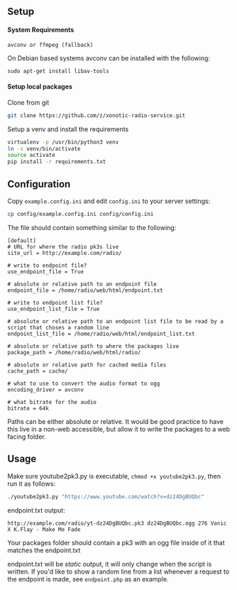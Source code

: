 ## Setup

#### System Requirements

```
avconv or ffmpeg (fallback)
```

On Debian based systems avconv can be installed with the following:

```
sudo apt-get install libav-tools
```


#### Setup local packages

Clone from git

```bash
git clone https://github.com/z/xonotic-radio-service.git
```

Setup a venv and install the requirements

```bash
virtualenv -p /usr/bin/python3 venv
ln -s venv/bin/activate
source activate
pip install -r requirements.txt
```

## Configuration

Copy `example.config.ini` and edit `config.ini` to your server settings:

```bash
cp config/example.config.ini config/config.ini
```

The file should contain something similar to the following:

```
[default]
# URL for where the radio pk3s live
site_url = http://example.com/radio/

# write to endpoint file?
use_endpoint_file = True

# absolute or relative path to an endpoint file
endpoint_file = /home/radio/web/html/endpoint.txt

# write to endpoint list file?
use_endpoint_list_file = True

# absolute or relative path to an endpoint list file to be read by a script that choses a random line
endpoint_list_file = /home/radio/web/html/endpoint_list.txt

# absolute or relative path to where the packages live
package_path = /home/radio/web/html/radio/

# absolute or relative path for cached media files
cache_path = cache/

# what to use to convert the audio format to ogg
encoding_driver = avconv

# what bitrate for the audio
bitrate = 64k
```

Paths can be either absolute or relative. It would be good practice to have this live in a non-web accessible, but allow it to write the packages to a web facing folder.

## Usage

Make sure youtube2pk3.py is executable, `chmod +x youtube2pk3.py`, then run it as follows:


```bash
./youtube2pk3.py "https://www.youtube.com/watch?v=dz24DgBUQbc"
```

endpoint.txt output:


```
http://example.com/radio/yt-dz24DgBUQbc.pk3 dz24DgBUQbc.ogg 276 Vanic X K.Flay - Make Me Fade
```

Your packages folder should contain a pk3 with an ogg file inside of it that matches the endpoint.txt

endpoint.txt will be *static* output, it will only change when the script is written. If you'd like to show a random line from a list whenever a request to the endpoint is made, see `endpoint.php` as an example.
